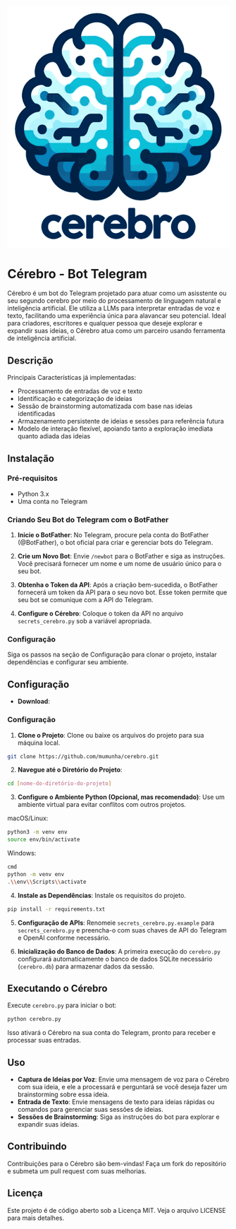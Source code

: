 <p align="center">
    <img src="img/cerebro.png" alt="alt text">
</p>

# Cérebro - Bot Telegram

Cérebro é um bot do Telegram projetado para atuar como um asisstente ou seu segundo cerebro por meio do processamento de linguagem natural e inteligência artificial. Ele utiliza a LLMs para interpretar entradas de voz e texto, facilitando uma experiência única para alavancar seu potencial. Ideal para criadores, escritores e qualquer pessoa que deseje explorar e expandir suas ideias, o Cérebro atua como um parceiro usando ferramenta de inteligência artificial.

## Descrição


Principais Características já implementadas:
- Processamento de entradas de voz e texto
- Identificação e categorização de ideias
- Sessão de brainstorming automatizada com base nas ideias identificadas
- Armazenamento persistente de ideias e sessões para referência futura
- Modelo de interação flexível, apoiando tanto a exploração imediata quanto adiada das ideias

## Instalação

### Pré-requisitos

- Python 3.x
- Uma conta no Telegram

### Criando Seu Bot do Telegram com o BotFather

1. **Inicie o BotFather**: No Telegram, procure pela conta do BotFather (@BotFather), o bot oficial para criar e gerenciar bots do Telegram.

2. **Crie um Novo Bot**: Envie `/newbot` para o BotFather e siga as instruções. Você precisará fornecer um nome e um nome de usuário único para o seu bot.

3. **Obtenha o Token da API**: Após a criação bem-sucedida, o BotFather fornecerá um token da API para o seu novo bot. Esse token permite que seu bot se comunique com a API do Telegram.

4. **Configure o Cérebro**: Coloque o token da API no arquivo `secrets_cerebro.py` sob a variável apropriada.

### Configuração

Siga os passos na seção de Configuração para clonar o projeto, instalar dependências e configurar seu ambiente.

## Configuração

- **Download**:
### Configuração

1. **Clone o Projeto**: Clone ou baixe os arquivos do projeto para sua máquina local.
```sh
git clone https://github.com/mumunha/cerebro.git
```

2. **Navegue até o Diretório do Projeto**:

```sh
cd [nome-do-diretório-do-projeto]
```
3. **Configure o Ambiente Python (Opcional, mas recomendado)**: Use um ambiente virtual para evitar conflitos com outros projetos.

macOS/Linux:
```sh
python3 -m venv env
source env/bin/activate
```
Windows:
```sh
cmd
python -m venv env
.\\env\\Scripts\\activate
```

4. **Instale as Dependências**: Instale os requisitos do projeto.

```sh
pip install -r requirements.txt
```

5. **Configuração de APIs**: Renomeie `secrets_cerebro.py.example` para `secrets_cerebro.py` e preencha-o com suas chaves de API do Telegram e OpenAI conforme necessário.

6. **Inicialização do Banco de Dados**: A primeira execução do `cerebro.py` configurará automaticamente o banco de dados SQLite necessário (`cerebro.db`) para armazenar dados da sessão.

## Executando o Cérebro

Execute `cerebro.py` para iniciar o bot:
```sh
python cerebro.py
```
Isso ativará o Cérebro na sua conta do Telegram, pronto para receber e processar suas entradas.

## Uso

- **Captura de Ideias por Voz**: Envie uma mensagem de voz para o Cérebro com sua ideia, e ele a processará e perguntará se você deseja fazer um brainstorming sobre essa ideia.
- **Entrada de Texto**: Envie mensagens de texto para ideias rápidas ou comandos para gerenciar suas sessões de ideias.
- **Sessões de Brainstorming**: Siga as instruções do bot para explorar e expandir suas ideias.

## Contribuindo

Contribuições para o Cérebro são bem-vindas! Faça um fork do repositório e submeta um pull request com suas melhorias.

## Licença

Este projeto é de código aberto sob a Licença MIT. Veja o arquivo LICENSE para mais detalhes.
